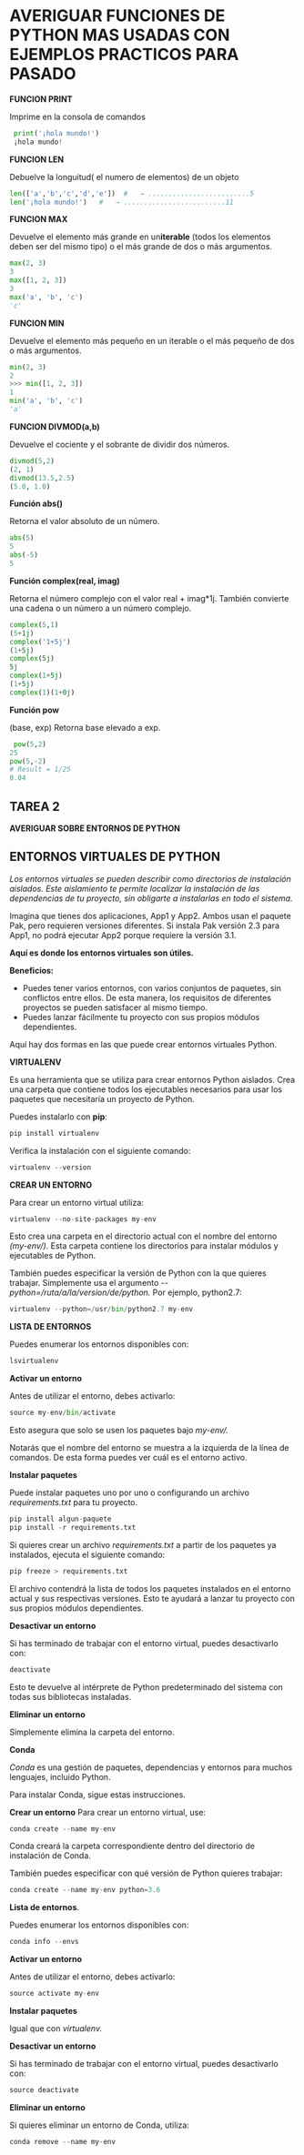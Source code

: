 # AVERIGUAR FUNCIONES DE PYTHON MAS USADAS CON EJEMPLOS  PRACTICOS   PARA    PASADO
 **FUNCION PRINT**

  Imprime en la consola de comandos
  ```python
   print('¡hola mundo!')
   ¡hola mundo!
  ```
  **FUNCION LEN**

  Debuelve la longuitud( el numero de elementos) de un objeto
  ```python
  len(['a','b','c','d','e'])  #   → .........................5
  len('¡hola mundo!')   #   → .........................11  
  ```
 **FUNCION MAX**

Devuelve el elemento más grande en un**iterable** (todos los elementos deben ser del mismo tipo) o el más grande de dos o más argumentos.
```PYTHON
max(2, 3)
3
max([1, 2, 3])
3
max('a', 'b', 'c')
'c'
```

**FUNCION MIN**

Devuelve el elemento más pequeño en un iterable o el más pequeño de dos o más argumentos.
```PYTHON
min(2, 3)
2
>>> min([1, 2, 3])
1
min('a', 'b', 'c')
'a'
```

**FUNCION DIVMOD(a,b)**


Devuelve el cociente y el sobrante de dividir dos números.
```python
divmod(5,2)
(2, 1)
divmod(13.5,2.5)
(5.0, 1.0)
```


**Función abs()**

Retorna el valor absoluto de un número.
```python
abs(5)
5
abs(-5)
5
```


 **Función complex(real, imag)**

Retorna el número complejo con el valor real + imag*1j. También convierte una cadena o un número a un número complejo.
```python
complex(5,1)
(5+1j)
complex('1+5j')
(1+5j)
complex(5j)
5j
complex(1+5j)
(1+5j)
complex(1)(1+0j)
```


**Función pow** 

(base, exp)
Retorna base elevado a exp.

```PYTHON
 pow(5,2)
25
pow(5,-2)
# Result = 1/25
0.04

```

## TAREA 2
**AVERIGUAR SOBRE ENTORNOS DE PYTHON**

## ENTORNOS VIRTUALES DE PYTHON

*Los entornos virtuales se pueden describir como directorios de instalación aislados. Este aislamiento te permite localizar la instalación de las dependencias de tu proyecto, sin obligarte a instalarlas en todo el sistema.*

Imagina que tienes dos aplicaciones, App1 y App2. Ambos usan el paquete Pak, pero requieren versiones diferentes. Si instala Pak versión 2.3 para App1, no podrá ejecutar App2 porque requiere la versión 3.1.

**Aquí es donde los entornos virtuales son útiles.**

**Beneficios:**

* Puedes tener varios entornos, con varios conjuntos de paquetes, sin conflictos entre ellos. De esta manera, los requisitos de diferentes proyectos se pueden satisfacer al mismo tiempo.
* Puedes lanzar fácilmente tu proyecto con sus propios módulos dependientes.
  
Aquí hay dos formas en las que puede crear entornos virtuales Python.

**VIRTUALENV**


Es una herramienta que se utiliza para crear entornos Python aislados. Crea una carpeta que contiene todos los ejecutables necesarios para usar los paquetes que necesitaría un proyecto de Python.

Puedes instalarlo con **pip**:
```PYTHON
pip install virtualenv
```


Verifica la instalación con el siguiente comando:
```PYTHON
virtualenv --version
```
**CREAR UN ENTORNO**

Para crear un entorno virtual utiliza:
```PYTHON
virtualenv --no-site-packages my-env
```

Esto crea una carpeta en el directorio actual con el nombre del entorno *(my-env/)*. Esta carpeta contiene los directorios para instalar módulos y ejecutables de Python.

También puedes especificar la versión de Python con la que quieres trabajar. Simplemente usa el argumento *--python=/ruta/a/la/version/de/python.* Por ejemplo, python2.7:
```PYTHON
virtualenv --python=/usr/bin/python2.7 my-env
```
**LISTA DE ENTORNOS**

Puedes enumerar los entornos disponibles con:
```PYTHON
lsvirtualenv
```

**Activar un entorno**

Antes de utilizar el entorno, debes activarlo:

```PYTHON
source my-env/bin/activate
```

Esto asegura que solo se usen los paquetes bajo *my-env/.*

Notarás que el nombre del entorno se muestra a la izquierda de la línea de comandos. De esta forma puedes ver cuál es el entorno activo.

**Instalar paquetes**

Puede instalar paquetes uno por uno o configurando un archivo *requirements.txt* para tu proyecto.

```PYTHON
pip install algun-paquete
pip install -r requirements.txt
```

Si quieres crear un archivo *requirements.txt*  a partir de los paquetes ya instalados, ejecuta el siguiente comando:
```PYTHON
pip freeze > requirements.txt
```

El archivo contendrá la lista de todos los paquetes instalados en el entorno actual y sus respectivas versiones. Esto te ayudará a lanzar tu proyecto con sus propios módulos dependientes.

**Desactivar un entorno**

Si has terminado de trabajar con el entorno virtual, puedes desactivarlo con:

```PYTHON
deactivate
```

Esto te devuelve al intérprete de Python predeterminado del sistema con todas sus bibliotecas instaladas.

**Eliminar un entorno**

Simplemente elimina la carpeta del entorno.

**Conda**

*Conda* es una gestión de paquetes, dependencias y entornos para muchos lenguajes, incluido Python.

Para instalar Conda, sigue estas instrucciones.

**Crear un entorno**
Para crear un entorno virtual, use:
```PYTHON
conda create --name my-env
```


Conda creará la carpeta correspondiente dentro del directorio de instalación de Conda.

También puedes especificar con qué versión de Python quieres trabajar:
```PYTHON
conda create --name my-env python=3.6
```

**Lista de entornos**.

Puedes enumerar los entornos disponibles con:

```PYTHON
conda info --envs
```

**Activar un entorno**

Antes de utilizar el entorno, debes activarlo:
```PYTHON
source activate my-env
```


**Instalar paquetes**

Igual que con *virtualenv.*

**Desactivar un entorno**

Si has terminado de trabajar con el entorno virtual, puedes desactivarlo con:

```PYTHON
source deactivate
```

**Eliminar un entorno**

Si quieres eliminar un entorno de Conda, utiliza:

```PYTHON
conda remove --name my-env
```
